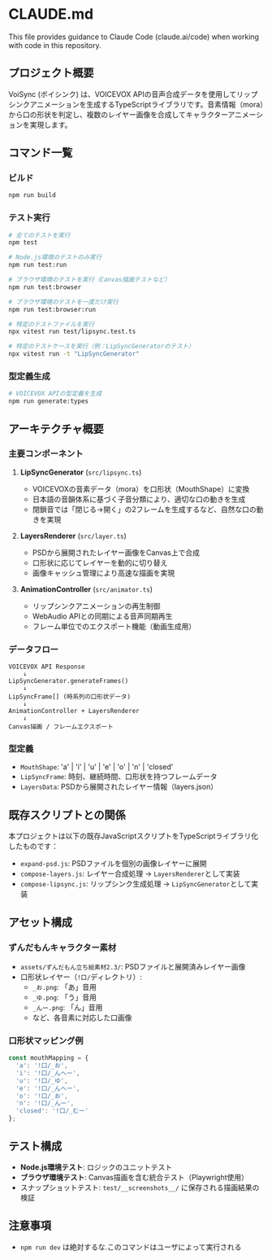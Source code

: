 # CLAUDE.md

This file provides guidance to Claude Code (claude.ai/code) when working with code in this repository.

## プロジェクト概要

VoiSync (ボイシンク) は、VOICEVOX APIの音声合成データを使用してリップシンクアニメーションを生成するTypeScriptライブラリです。音素情報（mora）から口の形状を判定し、複数のレイヤー画像を合成してキャラクターアニメーションを実現します。

## コマンド一覧

### ビルド
```bash
npm run build
```

### テスト実行
```bash
# 全てのテストを実行
npm test

# Node.js環境のテストのみ実行
npm run test:run

# ブラウザ環境のテストを実行（Canvas描画テストなど）
npm run test:browser

# ブラウザ環境のテストを一度だけ実行
npm run test:browser:run

# 特定のテストファイルを実行
npx vitest run test/lipsync.test.ts

# 特定のテストケースを実行（例：LipSyncGeneratorのテスト）
npx vitest run -t "LipSyncGenerator"
```

### 型定義生成
```bash
# VOICEVOX APIの型定義を生成
npm run generate:types
```

## アーキテクチャ概要

### 主要コンポーネント

1. **LipSyncGenerator** (`src/lipsync.ts`)
   - VOICEVOXの音素データ（mora）を口形状（MouthShape）に変換
   - 日本語の音韻体系に基づく子音分類により、適切な口の動きを生成
   - 閉鎖音では「閉じる→開く」の2フレームを生成するなど、自然な口の動きを実現

2. **LayersRenderer** (`src/layer.ts`)
   - PSDから展開されたレイヤー画像をCanvas上で合成
   - 口形状に応じてレイヤーを動的に切り替え
   - 画像キャッシュ管理により高速な描画を実現

3. **AnimationController** (`src/animator.ts`)
   - リップシンクアニメーションの再生制御
   - WebAudio APIとの同期による音声同期再生
   - フレーム単位でのエクスポート機能（動画生成用）

### データフロー

```
VOICEVOX API Response
    ↓
LipSyncGenerator.generateFrames()
    ↓
LipSyncFrame[] (時系列の口形状データ)
    ↓
AnimationController + LayersRenderer
    ↓
Canvas描画 / フレームエクスポート
```

### 型定義

- `MouthShape`: 'a' | 'i' | 'u' | 'e' | 'o' | 'n' | 'closed'
- `LipSyncFrame`: 時刻、継続時間、口形状を持つフレームデータ
- `LayersData`: PSDから展開されたレイヤー情報（layers.json）

## 既存スクリプトとの関係

本プロジェクトは以下の既存JavaScriptスクリプトをTypeScriptライブラリ化したものです：

- `expand-psd.js`: PSDファイルを個別の画像レイヤーに展開
- `compose-layers.js`: レイヤー合成処理 → `LayersRenderer`として実装
- `compose-lipsync.js`: リップシンク生成処理 → `LipSyncGenerator`として実装

## アセット構成

### ずんだもんキャラクター素材
- `assets/ずんだもん立ち絵素材2.3/`: PSDファイルと展開済みレイヤー画像
- 口形状レイヤー（`!口/`ディレクトリ）:
  - `_お.png`: 「あ」音用
  - `_ゆ.png`: 「う」音用
  - `_んー.png`: 「ん」音用
  - など、各音素に対応した口画像

### 口形状マッピング例
```typescript
const mouthMapping = {
  'a': '!口/_お',
  'i': '!口/_んへー', 
  'u': '!口/_ゆ',
  'e': '!口/_んへー',
  'o': '!口/_お',
  'n': '!口/_んー',
  'closed': '!口/_むー'
};
```

## テスト構成

- **Node.js環境テスト**: ロジックのユニットテスト
- **ブラウザ環境テスト**: Canvas描画を含む統合テスト（Playwright使用）
- スナップショットテスト: `test/__screenshots__/` に保存される描画結果の検証

## 注意事項

- `npm run dev` は絶対するな.このコマンドはユーザによって実行される